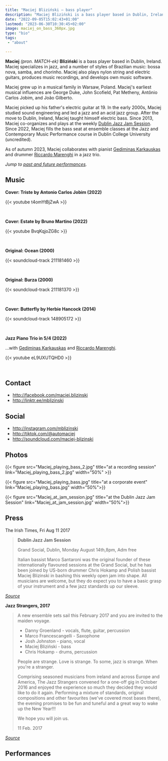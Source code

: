 ```yaml
---
title: "Maciej Bliziński – bass player"
description: "Maciej Bliziński is a bass player based in Dublin, Ireland. He specializes in jazz, bossa nova, samba, jazz fusion, and acid jazz."
date: "2022-09-05T15:02:43+01:00"
lastmod: "2023-06-30T10:30:45+02:00"
image: maciej_on_bass_360px.jpg
type: "bio"
tags:
 - "about"

---
```


**Maciej** _(pron. MATCH-ek)_ **Bliziński** is a bass player based in Dublin,
Ireland. Maciej specializes in jazz, and a number of styles of Brazilian music:
bossa nova, samba, and chorinho.  Maciej also plays nylon string and electric
guitars, produces music recordings, and develops own music software.

<!--more-->

Maciej grew up in a musical family in Warsaw, Poland. Maciej's earliest musical
influences are George Duke, John Scofield, Pat Metheny, Antônio Carlos Jobim,
and João Gilberto.

Maciej picked up his father's electric guitar at 19. In the early 2000s, Maciej
studied sound engineering and led a jazz and an acid jazz group. After the move
to Dublin, Ireland, Maciej taught himself electric bass. Since 2013, Maciej
co-organizes and plays at the weekly [Dublin Jazz Jam Session][jam].  Since
2022, Maciej fills the bass seat at ensemble classes at the Jazz and
Contemporary Music Performance course in Dublin College University (uncredited).

[jam]: https://facebook.com/dublinjazzjam

As of autumn 2023, Maciej collaborates with pianist [Gediminas Karkauskas][ged]
and drummer [Riccardo Marenghi][ric] in a jazz trio.

[ged]: https://www.offpitchrecords.com/
[ric]: https://www.instagram.com/riccardo_marenghi/

_Jump to [past and future performances](#performances)._

## Music

**Cover: Triste by Antonio Carlos Jobim (2022)**

{{< youtube t4omYtBjZwA >}}

&nbsp;

**Cover: Estate by Bruno Martino (2022)**

{{< youtube BvqKqjoZG8c >}}

&nbsp;

**Original: Ocean (2000)**

{{< soundcloud-track 211181460 >}}

&nbsp;

**Original: Burza (2000)**

{{< soundcloud-track 211181370 >}}

&nbsp;

**Cover: Butterfly by Herbie Hancock (2014)**

{{< soundcloud-track 148905172 >}}

&nbsp;

**Jazz Piano Trio in 5/4 (2022)**

…with [Gediminas Karkauskas][ged] and [Riccardo Marenghi][ric].

{{< youtube eL9UXUTQHD0 >}}

&nbsp;

## Contact

* http://facebook.com/maciej.blizinski
* http://linktr.ee/mblizinski

## Social

* http://instagram.com/mblizinski
* http://tiktok.com/@automaciej
* http://soundcloud.com/maciej-blizinski

## Photos

{{< figure src="Maciej_playing_bass_2.jpg" title="at a recording session" link="Maciej_playing_bass_2.jpg" width="50%" >}}

{{< figure src="Maciej_playing_bass.jpg" title="at a corporate event" link="Maciej_playing_bass.jpg" width="50%">}}

{{< figure src="Maciej_at_jam_session.jpg" title="at the Dublin Jazz Jam Session" link="Maciej_at_jam_session.jpg" width="50%">}}

## Press

The Irish Times, Fri Aug 11 2017

> **Dublin Jazz Jam Session**
>
> Grand Social, Dublin, Monday August 14th,8pm, Adm free
>
>
> Italian bassist Marco Santaroni was the original founder of these
> internationally flavoured sessions at the Grand Social, but he has been
> joined by US-born drummer Chris Hokamp and Polish bassist Maciej Blizinski in
> bashing this weekly open jam into shape. All musicians are welcome, but they
> do expect you to have a basic grasp of your instrument and a few jazz
> standards up our sleeve.

_[Source](https://www.irishtimes.com/culture/music/dancing-on-the-ceiling-and-swinging-on-the-sofa-this-week-s-jazz-gigs-1.3179541)_

**Jazz Strangers, 2017**

> A new ensemble sets sail this February 2017 and you are invited to the maiden voyage.
>
> * Danny Groenland - vocals, flute, guitar, percussion
> * Marco Francescangelli - Saxophone
> * Josh Johnston - piano, vocal
> * Maciej Bliziński - bass
> * Chris Hokamp - drums, percussion
>
> People are strange.
> Love is strange.
> To some, jazz is strange.
> When you're a stranger.
>
> Comprising seasoned musicians from ireland and across Europe and America, The
> Jazz Strangers convened for a one-off gig in October 2016 and enjoyed the
> experience so much they decided they would like to do it again. Performing a
> mixture of standards, original compositions and other favourites (we've
> covered most bases there), the evening promises to be fun and tuneful and a
> great way to wake up the New Year!!!
>
> We hope you will join us.
>
> 11 Feb. 2017

_[Source](https://www.jazzireland.ie/jazz-events/gig/414-the-jazz-strangers.html)_

[byd]: https://web.archive.org/web/20220816093018/http://bydgoszczjazzfestival.com.pl/2022artysci.htm

## Performances
